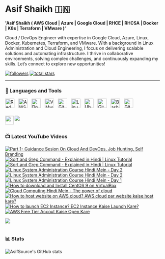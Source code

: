 # Asif Shaikh 🇮🇳

**'Asif Shaikh ( AWS Cloud | Azure | Google Cloud | RHCE | RHCSA | Docker | K8s | Terraform | VMware )'**

Cloud / DevOps Engineer with expertise in Google Cloud, Azure, Linux, Docker, Kubernetes, Terraform, and VMware. With a background in Linux Administration and Cloud Engineering, I focus on delivering scalable solutions and automating infrastructure. I thrive in collaborative environments, solving complex challenges, and continuously expanding my skills. Let’s connect to explore new opportunities!
   <p align="left">
      <a href="https://www.youtube.com/c/opensourceasif?sub_confirmation=1">
      <a href="https://www.youtube.com/c/opensourceasif"> 
      <a href="https://github.com/asifsource?tab=followers">
         <img alt="followers" title="Follow me on Github" src="https://custom-icon-badges.demolab.com/github/followers/asifsource?color=236ad3&labelColor=1155ba&style=for-the-badge&logo=person-add&label=Follow&logoColor=white"/></a>
      <a href="https://github.com/asifsource?tab=repositories&sort=stargazers">
         <img alt="total stars" title="Total stars on GitHub" src="https://custom-icon-badges.demolab.com/github/stars/asifsource?color=55960c&style=for-the-badge&labelColor=488207&logo=star"/></a>
   </p>

---

### 🧰 Languages and Tools

<img align="left" alt="Red Hat" width="30px" style="padding-right:10px;" src="https://upload.wikimedia.org/wikipedia/commons/d/d8/Red_Hat_logo.svg"/>
<img align="left" alt="AWS" width="30px" style="padding-right:10px;" src="https://upload.wikimedia.org/wikipedia/commons/9/93/Amazon_Web_Services_Logo.svg" />
<img align="left" alt="Docker" width="30px" style="padding-right:10px;" src="https://brandslogos.com/wp-content/uploads/images/large/docker-logo-vector.svg" />
<img align="left" alt="VMware" width="30px" style="padding-right:10px;" src="https://upload.wikimedia.org/wikipedia/commons/5/5a/Vmware_workstation_16_icon.svg" />
<img align="left" alt="Git" width="30px" style="padding-right:10px;" src="https://cdn.jsdelivr.net/gh/devicons/devicon/icons/git/git-original.svg" />
<img align="left" alt="Linux" width="30px" style="padding-right:10px;" src="https://cdn.jsdelivr.net/gh/devicons/devicon/icons/linux/linux-original.svg" />
<img align="left" alt="Ubuntu" width="30px" style="padding-right:10px;" src="https://upload.wikimedia.org/wikipedia/commons/9/9e/UbuntuCoF.svg" />
<img align="left" alt="GitHub" width="30px" style="padding-right:10px;" src="https://cdn.jsdelivr.net/gh/devicons/devicon/icons/github/github-original.svg" />
<img align="left" alt="Bash" width="30px" style="padding-right:10px;" src="https://d33wubrfki0l68.cloudfront.net/291a6603627031d4963524c2d59f22610db5b7ad/b143f/img/logo/svg/monochrome_dark.svg" />
<img align="left" alt="GitHub" width="30px" style="padding-right:10px;" src="https://logodownload.org/wp-content/uploads/2021/06/google-cloud-logo-0.png" />
<br />

#

[<img src="https://custom-icon-badges.demolab.com/badge/-Subscribe%20For%20More-red?style=for-the-badge&logo=video&logoColor=white"/>](https://www.youtube.com/channel/UCCu6yHpjvZU2U0uWaxZRypQ?sub_confirmation=1)
[<img align="left" width="28px" src="https://upload.wikimedia.org/wikipedia/commons/8/81/LinkedIn_icon.svg?style=for-the-badge&logo=video&logoColor=white"/>](https://www.linkedin.com/in/asifsource)
         
#

#

### 📺 Latest YouTube Videos

<!-- BEGIN YOUTUBE-CARDS -->
[![Part 1- Guidance Sesion On Cloud And DevOps, Job Hunting, Self Branding](https://ytcards.demolab.com/?id=utbvmRRirQs&title=Part+1+Guidance+Sesion+On+Cloud+And+DevOps+Job+Hunting+Self+Branding](url)&lang=en&timestamp=1727431200&background_color=%230d1117&title_color=%23ffffff&stats_color=%23dedede&width=250&border_radius=5&duration=385 "Part 1- Guidance Sesion On Cloud And DevOps, Job Hunting, Self Branding")](https://youtu.be/utbvmRRirQs)
[![Sort and Grep Command - Explained in Hindi | Linux Tutorial](https://ytcards.demolab.com/?id=codERi_8GK4&title=Linux+User+Management+Explained+in+Hindi+|+Linux+Tutorial](url)&lang=en&timestamp=1726912800&background_color=%230d1117&title_color=%23ffffff&stats_color=%23dedede&width=250&border_radius=5&duration=385 "Linux User Management - Explained in Hindi | Linux Tutorial")](https://youtu.be/codERi_8GK4)
[![Sort and Grep Command - Explained in Hindi | Linux Tutorial](https://ytcards.demolab.com/?id=c9zUM2D0JtI&title=Sort+and+grep+command+Explained+in+Hindi+|+Linux+Tutorial](url)&lang=en&timestamp=1716370200&background_color=%230d1117&title_color=%23ffffff&stats_color=%23dedede&width=250&border_radius=5&duration=385 "Sort and Grep Command - Explained in Hindi | Linux Tutorial")](https://youtu.be/c9zUM2D0JtI)
[![Linux System Administration Course Hindi Mein - Day 2](https://ytcards.demolab.com/?id=aniOdoG5ADs&title=Linux+Boot+Process+Explained+in+Hindi+|+Linux+बूट+प्रोसेस+कैसे+काम+करता+है](url)&lang=en&timestamp=1714319100&background_color=%230d1117&title_color=%23ffffff&stats_color=%23dedede&width=250&border_radius=5&duration=385 "Linux Boot Process Explained in Hindi | Linux बूट प्रोसेस कैसे काम करता है")](https://youtu.be/aniOdoG5ADs)
[![Linux System Administration Course Hindi Mein - Day 2](https://ytcards.demolab.com/?id=WA--4jUbxLA&title=Linux+System+Administration+Course+Hindi+Mein+-+Day+2](url)&lang=en&timestamp=1696759200&background_color=%230d1117&title_color=%23ffffff&stats_color=%23dedede&width=250&border_radius=5&duration=385 "Linux System Administration Course Hindi Mein - Day 2")](https://youtu.be/WA--4jUbxLA)
[![Linux System Administration Course Hindi Mein - Day 1](https://ytcards.demolab.com/?id=z0TJEytrd0A&title=Linux+System+Administration+Course+Hindi+Mein+-+Day+1](url)&lang=en&timestamp=1695376800&background_color=%230d1117&title_color=%23ffffff&stats_color=%23dedede&width=250&border_radius=5&duration=385 "Linux System Administration Course Hindi Mein - Day 1")](https://youtu.be/z0TJEytrd0A)
[![How to download and Install CentOS 9 on VirtualBox](https://ytcards.demolab.com/?id=kfi42KQlR_M&title=How+to+Download+And+Install+CentOS+9+on+VirtualBox](url)&lang=en&timestamp=1695117600&background_color=%230d1117&title_color=%23ffffff&stats_color=%23dedede&width=250&border_radius=5&duration=385 "How to download and Install CentOS 9 on VirtualBox")](https://youtu.be/kfi42KQlR_M)
[![Cloud Computing Hindi Mein - The power of cloud](https://ytcards.demolab.com/?id=NyG_RaY03to&title=Cloud+Computing+Hindi+Mein+-+The+power+of+cloud](url)&lang=en&timestamp=1690864200&background_color=%230d1117&title_color=%23ffffff&stats_color=%23dedede&width=250&border_radius=5&duration=385 "Cloud Computing Hindi Mein - The power of cloud")](https://youtu.be/NyG_RaY03to)
[![How to host website on AWS cloud? AWS cloud par website kaise host kare?](https://ytcards.demolab.com/?id=H3bmXQklcws&title=How+to+host+website+on+AWS+Cloud?+AWS+cloud+par+website+kaise+host+kare?](url)&lang=en&timestamp=1689588000&background_color=%230d1117&title_color=%23ffffff&stats_color=%23dedede&width=250&border_radius=5&duration=385 "How to host website on AWS cloud? AWS cloud par website kaise host kare?")](https://youtu.be/H3bmXQklcws)
[![How to launch EC2 Instance? EC2 Instance Kaise Launch Kare?](https://ytcards.demolab.com/?id=_gYtZWnYCdw&title=How+to+launch+EC2+Instance?+EC2+Instance+Kaise+Launch+Kare?](url)&lang=en&timestamp=1688764346&background_color=%230d1117&title_color=%23ffffff&stats_color=%23dedede&width=250&border_radius=5&duration=385 "How to launch EC2 Instance? EC2 Instance Kaise Launch Kare?")](https://youtu.be/_gYtZWnYCdw)
[![AWS Free Tier Accout Kaise Open Kare](https://ytcards.demolab.com/?id=e1MFQrEW7kk&title=AWS+Free+Tier+Account+Kaise+Open+Kare](url)&lang=en&timestamp=1687875732&background_color=%230d1117&title_color=%23ffffff&stats_color=%23dedede&width=250&border_radius=5&duration=385 "AWS Free Tier Accout Kaise Open Kare")](https://youtu.be/e1MFQrEW7kk)
<!-- END YOUTUBE-CARDS -->

[<img src="https://custom-icon-badges.demolab.com/badge/-Subscribe%20For%20More-red?style=for-the-badge&logo=video&logoColor=white"/>](https://www.youtube.com/channel/UCCu6yHpjvZU2U0uWaxZRypQ?sub_confirmation=1)

#


### 📊 Stats

![AsifSource's GitHub stats](https://github-readme-stats.vercel.app/api?username=asifsource&show_icons=true&theme=gruvbox)

<!-- ![GitHub Streak](https://streak-stats.demolab.com?user=AsifSource&theme=gruvbox&border_radius=4.5) -->

#
[website]: https://www.linkedin.com/in/asifshaikh-rhce
[youtube]: https://youtube.com/@opensourceasif
